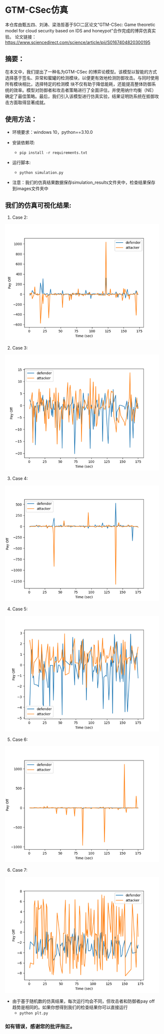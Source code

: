 
# GTM-CSec仿真
本仓库由甄五四、刘涛、梁浩哲基于SCI二区论文“GTM-CSec: Game theoretic model for cloud security based on IDS and honeypot”合作完成的博弈仿真实验。
论文链接：https://www.sciencedirect.com/science/article/pii/S0167404820300195
## 摘要：
在本文中，我们提出了一种名为GTM-CSec 的博弈论模型。该模型以智能的方式选择基于签名、异常和蜜罐的检测模块，以便更有效地检测防御攻击。与同时使用所有模块相比，选择特定的检测模
块不仅有助于降低能耗，还能提高整体防御系统的效率。模型对防御者和攻击者策略进行了全面评估，并使用纳什均衡（NE）确定了最佳策略。最后，我们引入该模型进行仿真实验，结果证明防系统在抵御攻击方面取得显著成就。 
## 使用方法：
* 环境要求：windows 10，python==3.10.0
* 安装依赖项:
    - `pip install -r requirements.txt`
* 运行脚本:
    - `python simulation.py`

* 注意：我们的仿真结果数据保存simulation_results文件夹中，检查结果保存到images文件夹中

## 我们的仿真可视化结果:

1) Case 2: 
<img src="images/Case_2_Result.png"/>

2) Case 3: 
<img src="images/Case_3_Result.png"/>

3) Case 4: 
<img src="images/Case_4_Result.png"/>

4) Case 5: 
<img src="images/Case_5_Result.png"/>

5) Case 6: 
<img src="images/Case_6_Result.png"/>

6) Case 7: 
<img src="images/Case_7_Result.png"/>

* 由于基于随机数的仿真结果，每次运行均会不同，但攻击者和防御者pay off趋势是相同的。如果你想得到我们的检查结果你可以直接运行
    - `python plt.py`
    
### 如有错误，感谢您的批评指正。
